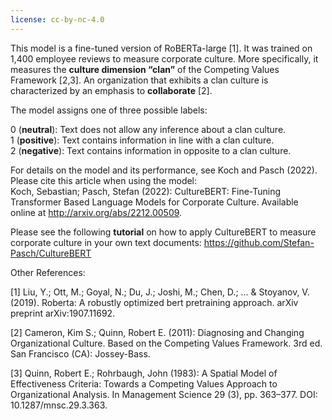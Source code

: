 ```yaml
---
license: cc-by-nc-4.0
---
```

This model is a fine-tuned version of RoBERTa-large [1]. It was trained on 1,400 employee reviews to measure corporate culture. More specifically, it measures the **culture dimension “clan”** of the Competing Values Framework [2,3]. An organization that exhibits a clan culture is characterized by an emphasis to **collaborate** [2]. 

The model assigns one of three possible labels:

0 (**neutral**): Text does not allow any inference about a clan culture. <br />
1 (**positive**): Text contains information in line with a clan culture. <br />
2 (**negative**): Text contains information in opposite to a clan culture. <br />


For details on the model and its performance, see Koch and Pasch (2022). Please cite this article when using the model: <br />
Koch, Sebastian; Pasch, Stefan (2022): CultureBERT: Fine-Tuning Transformer Based Language Models for Corporate Culture. Available online at http://arxiv.org/abs/2212.00509.

Please see the following **tutorial** on how to apply CultureBERT to measure corporate culture in your own text documents: https://github.com/Stefan-Pasch/CultureBERT

Other References:

[1] Liu, Y.; Ott, M.; Goyal, N.; Du, J.; Joshi, M.; Chen, D.; ... & Stoyanov, V. (2019). Roberta: A robustly optimized bert pretraining approach. arXiv preprint arXiv:1907.11692. 

[2] Cameron, Kim S.; Quinn, Robert E. (2011): Diagnosing and Changing Organizational Culture. Based on the Competing Values Framework. 3rd ed. San Francisco (CA): Jossey-Bass.

[3] Quinn, Robert E.; Rohrbaugh, John (1983): A Spatial Model of Effectiveness Criteria: Towards a Competing Values Approach to Organizational Analysis. In Management Science 29 (3), pp. 363–377. DOI: 10.1287/mnsc.29.3.363.
